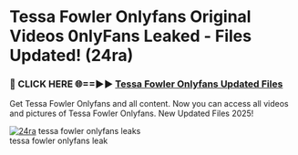 # Tessa Fowler Onlyfans Original Videos 0nlyFans Leaked - Files Updated! (24ra)

<h3>🔴 CLICK HERE 🌐==►► <a href="https://tinyurl.com/x26r9saj" rel="nofollow">Tessa Fowler Onlyfans Updated Files</a></h3>

Get Tessa Fowler Onlyfans and all content. Now you can access all videos and pictures of Tessa Fowler Onlyfans. New Updated Files 2025!

[![24ra](https://i.imgur.com/LkgZPqh.gif)](https://tinyurl.com/x26r9saj)
tessa fowler onlyfans leaks<br>
tessa fowler onlyfans leak